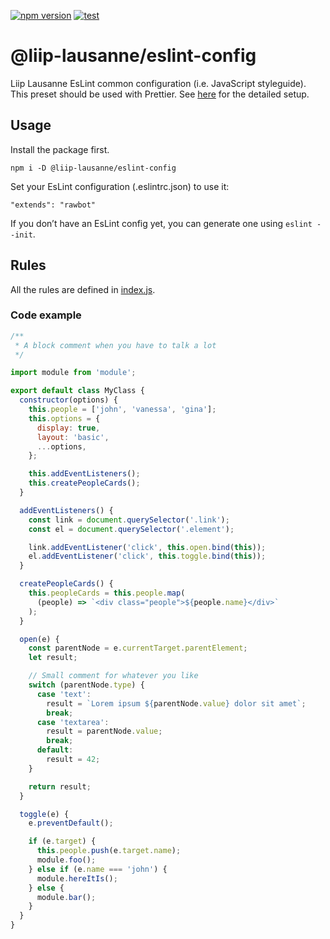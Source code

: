 [![npm version](https://badge.fury.io/js/%40liip-lausanne%2Feslint-config.svg)](https://badge.fury.io/js/%40liip-lausanne%2Feslint-config)
[![test](https://github.com/liip-lausanne/eslint-config/actions/workflows/test.yml/badge.svg)](https://github.com/liip-lausanne/eslint-config/actions/workflows/test.yml)

# @liip-lausanne/eslint-config

Liip Lausanne EsLint common configuration (i.e. JavaScript styleguide). This preset should be used with Prettier. See [here](https://liip-lausanne.github.io/coding-standards/javascript/#code-styling) for the detailed setup.

## Usage

Install the package first.

```
npm i -D @liip-lausanne/eslint-config
```

Set your EsLint configuration (.eslintrc.json) to use it:

```
"extends": "rawbot"
```

If you don’t have an EsLint config yet, you can generate one using `eslint --init`.

## Rules

All the rules are defined in [index.js](https://github.com/liip-lausanne/eslint-config/blob/master/index.js).

### Code example

```javascript
/**
 * A block comment when you have to talk a lot
 */

import module from 'module';

export default class MyClass {
  constructor(options) {
    this.people = ['john', 'vanessa', 'gina'];
    this.options = {
      display: true,
      layout: 'basic',
      ...options,
    };

    this.addEventListeners();
    this.createPeopleCards();
  }

  addEventListeners() {
    const link = document.querySelector('.link');
    const el = document.querySelector('.element');

    link.addEventListener('click', this.open.bind(this));
    el.addEventListener('click', this.toggle.bind(this));
  }

  createPeopleCards() {
    this.peopleCards = this.people.map(
      (people) => `<div class="people">${people.name}</div>`
    );
  }

  open(e) {
    const parentNode = e.currentTarget.parentElement;
    let result;

    // Small comment for whatever you like
    switch (parentNode.type) {
      case 'text':
        result = `Lorem ipsum ${parentNode.value} dolor sit amet`;
        break;
      case 'textarea':
        result = parentNode.value;
        break;
      default:
        result = 42;
    }

    return result;
  }

  toggle(e) {
    e.preventDefault();

    if (e.target) {
      this.people.push(e.target.name);
      module.foo();
    } else if (e.name === 'john') {
      module.hereItIs();
    } else {
      module.bar();
    }
  }
}
```
